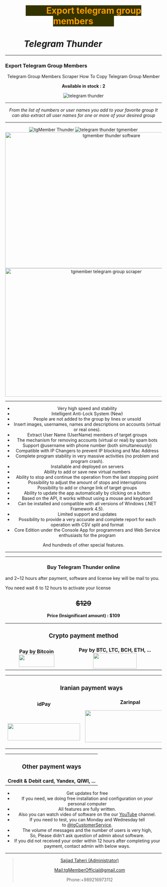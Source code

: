 <div class="row modulesTitle">
<h1 class="col-xs-12 text-center" style="text-align: center;"><span style="color: #ff9900; background-color: #333300;">          Export telegram group members          </span></h1>
<h1 class="col-xs-12 text-center" style="padding-left: 60px;"><em>Telegram Thunder</em></h1>
</div>

<hr class="small" />

<h3>Export Telegram Group Members</h3>
<div class="container">
<div class="row">
<div class="col-xs-12">
<div class="responsive-handler fr-view breakable" style="text-align: center;">

Telegram Group Members Scraper
How To Copy Telegram Group Member

<strong>Available in stock : 2</strong>

<img class="fr-fic fr-dib fr-rounded fr-shadow aligncenter" src="https://cdn-cms.f-static.com/uploads/1377638/2000_5c089b9f053ee.jpg" alt="telegram thunder" />

<hr />

<em>From the list of numbers or user names you add to your favorite group</em>
<em>It can also extract all user names for one or more of your desired group</em>

<hr />

<img class="fr-fic fr-dib fr-rounded fr-shadow aligncenter" src="https://cdn-cms.f-static.com/uploads/1377638/2000_5c089c030aadf.jpg" alt="tgMember Thunder" />

<img class="fr-fic fr-dib fr-rounded fr-shadow aligncenter" src="https://cdn-cms.f-static.com/uploads/1377638/2000_5c089c41e3968.jpg" alt="telegram thunder tgmember" />

<img class="fr-fic fr-dib fr-rounded fr-shadow aligncenter" src="https://cdn-cms.f-static.com/uploads/1377638/2000_5c089c62e1f15.jpg" alt="tgmember thunder software" width="668" height="437" />

<img class="fr-fic fr-dib fr-rounded fr-shadow aligncenter" src="https://cdn-cms.f-static.com/uploads/1377638/2000_5c089c7588f8f.jpg" alt="tgmember telegram group scraper" width="635" height="413" />

<hr />

<ul>
 	<li>Very high speed and stability</li>
 	<li>Intelligent Anti-Lock System (New)</li>
 	<li>People are not added to the group by lines or unsold</li>
 	<li>Insert images, usernames, names and descriptions on accounts (virtual or real ones).</li>
 	<li>Extract User Name (UserName) members of target groups</li>
 	<li>The mechanism for removing accounts (virtual or real) by spam bots</li>
 	<li>Support @username with phone number (both simultaneously)</li>
 	<li>Compatible with IP Changers to prevent IP blocking and Mac Address</li>
 	<li>Complete program stability in very massive activities (no problem and program crash).</li>
 	<li>Installable and deployed on servers</li>
 	<li>Ability to add or save new virtual numbers</li>
 	<li>Ability to stop and continue the operation from the last stopping point</li>
 	<li>Possibility to adjust the amount of stops and interruptions</li>
 	<li>Possibility to add or change link of target groups</li>
 	<li>Ability to update the app automatically by clicking on a button</li>
 	<li>Based on the API, it works without using a mouse and keyboard</li>
 	<li>Can be installed and compatible with all versions of Windows (.NET Framework 4.5).</li>
 	<li>Limited support and updates</li>
 	<li>Possibility to provide a very accurate and complete report for each operation with CSV split and format</li>
 	<li>Core Edition under the Console App for programmers and Web Service enthusiasts for the program</li>
</ul>
And hundreds of other special features.

<hr />



<hr />

<h3 style="text-align: center;">Buy Telegram Thunder online</h3>
<p style="text-align: left;">and
2~12 hours after payment, software and license key will be mail to you.</p>
<p style="text-align: left;">You need wait 6 to 12 hours to activate your license</p>

<h2 style="text-align: center;"><strong><s>$129</s></strong></h2>
<strong>Price (Insignificant amount) : </strong><strong>$109</strong></div>
</div>
<div></div>
<div class="col-xs-12">
<div class="responsive-handler fr-view breakable" style="text-align: center;">
<table class="tab" border="0" width="100%" cellspacing="0" cellpadding="0">
<tbody>
<tr>
<td colspan="2" align="center">
<h3><strong>Crypto payment method</strong></h3>
</td>
</tr>
<tr>
<td align="center"><strong>Pay by Bitcoin</strong>
<a href="https://www.blockchain.com/btc/payment_request?address=3LvTMMzCgScTXNq9LsoWJ4mw9VAegJz6NW&amp;message=Telegram+Thunder+Software&amp;amount_local=109&amp;currency=USD&amp;nosavecurrency=true" target="_blank" rel="noopener noreferrer"><img class="fr-fic fr-dib fr-rounded fr-shadow aligncenter" src="https://www.tgmember.com/button-large.png" width="114" height="40" /></a></td>
<td align="center"><strong>Pay by BTC, LTC, BCH, ETH, ...</strong>
<a href="https://www.coinpayments.net/index.php?cmd=_pay&amp;reset=1&amp;merchant=079ffcbe51728fbc75bf84a5bb20efdd&amp;allow_extra=1&amp;want_shipping=0&amp;success_url=https://t.me/tgMemberRobot&amp;currency=USD&amp;amountf=109&amp;item_name=Telegram-Thunder" target="_blank" rel="noopener noreferrer"><img class="fr-fic fr-dib fr-rounded fr-shadow aligncenter" src="https://www.tgmember.com/coinpayments.jpg" width="140" height="50" /></a></td>
</tr>
</tbody>
</table>
<table class="tab" border="0" width="100%" cellspacing="0" cellpadding="0">
<tbody>
<tr>
<td colspan="2" align="center">
<h3><strong>Iranian payment ways</strong></h3>
</td>
</tr>
<tr>
<td align="center"><strong>idPay</strong>

&nbsp;

<a href="https://idpay.ir/tgMember/12000000" target="_blank" rel="noopener noreferrer"><img class="fr-fic fr-dib fr-rounded fr-shadow" src="https://www.tgmember.com/idpay.png" width="233" height="55" /></a></td>
<td align="center"><strong>Zarinpal</strong>

<a href="https://zarinp.al/tgMember/1200000" target="_blank" rel="noopener noreferrer"><img class="fr-fic fr-dib fr-rounded fr-shadow aligncenter" src="https://www.tgmember.com/zarinpal.png" width="290" height="103" /></a></td>
</tr>
</tbody>
</table>
<table class="tab" border="0" width="100%" cellspacing="0" cellpadding="0">
<tbody>
<tr>
<td colspan="1" align="center">
<h3><strong>Other payment ways</strong></h3>
</td>
</tr>
<tr>
<td align="center"><strong>Credit &amp; Debit card, Yandex, QIWI, ...</strong></td>
</tr>
</tbody>
</table>
<ul>
 	<li>Get updates for free</li>
 	<li>If you need, we doing free installation and configuration on your personal computer</li>
 	<li>All features are fully written.</li>
 	<li>Also you can watch video of software on the our <a href="https://www.youtube.com/channel/UC_DHn8AJb-9hVYlPXLEA6rw/videos">YouTube</a> channel.</li>
 	<li>If you need to test, you can Monday and Wednesday tell to <a href="https://t.me/tgcustomerservice">@tgCustomerService</a>.</li>
 	<li>The volume of messages and the number of users is very high,</li>
 	<li>So, Please didn't ask question of admin about software.</li>
 	<li>If you did not received your order within 12 hours after completing your payment, contact admin with below ways.</li>
</ul>

<hr />

<blockquote><a href="https://telegram.me/tgMemberRobot" target="_blank" rel="noopener noreferrer">Sajjad Taheri (Administrator)</a>

<a href="mailto:tgMemberOfficial@gmail.com" target="_blank" rel="noopener noreferrer">Mail:tgMemberOfficial@gmail.com</a>

Phone:+989216973112</blockquote>
</div>
</div>
</div>
</div>
